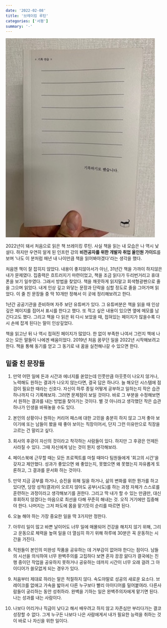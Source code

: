 ```yaml
---
date: '2022-02-08'
title: '브레이킹 루틴'
categories: ['서평']
summary: '-'
---
```


![브레이킹 루틴](images/book-record.jpeg)

2022년이 돼서 처음으로 읽은 책 브레이킹 루틴.
사실 책을 읽는 내 모습은 나 역시 낯설다.
하지만 우연히 알게 된 인프런 강의 **비전공자를 위한 개발자 취업 올인원 가이드**를 보며
'나도 이 분처럼 매년 내 나이만큼 책을 읽어봐야겠다'라는 생각을 했다.

처음엔 책이 잘 잡히지 않았다. 내용이 좋지않아서가 아닌, 31년간 책을 가까이 하지않은 내가 문제였다.
집중력은 흐트러지기 마련이었고, 책을 조금 읽다가 두리번거리고 휴대폰을 보기 일쑤였다.
그래서 방법을 찾았다. 책을 깨끗하게 읽지말고 회색형광펜으로 줄을 그으며 읽었다.
내게 인상 깊고 와닿는 문장과 단락을 심할 정도로 줄을 그어가며 읽었다.
이 줄 친 문장들 중 딱 10개만 정해서 이 곳에 정리해보려고 한다.

1년간 공공기관을 준비하며 자주 보던 유튜버가 있다. 그 유튜버분은 책을 읽을 때 인상깊은 페이지를 접어서 표시를 한다고 했다. 또 적고 싶은 내용이 있으면 옆에 메모를 남긴다고도 했다.
그리고 책을 다 읽은 뒤 다시 보았을 때, 접혀있는 페이지가 많을수록 다시 손에 잡게 된다는 말이 인상깊었다.

책을 읽고난 뒤 나 역시 접혀진 페이지가 많았다. 한 없이 부족한 나여서 그런지 책에 나오는 모든 말들이 나에겐 배움이었다.
2019년 처음 꿈꾸던 일을 2022년 시작해보려고 한다. 책을 통해 동기를 얻고 그 동기로 내 꿈을 실천해나갈 수 있으면 한다.

## 밑줄 친 문장들

1. 만약 어떤 일에 돈과 시간과 에너지를 쏟았는데 인풋만큼 아웃풋이 나오지 않거나, 노력해도 원하는 결과가 나오지 않는다면, 결국 답은 하나다. 늘 해오던 시스템에 점검이 필요한 때라는 신호다. 자신이 하루 종일 어떻게 공부하고 일하는지 작은 습관 하나까지 다 기록해보자. 그러면 문제점이 보일 것이다. 바로 그 부분을 수정해보면서 원하는 결과를 내는 방법을 찾아가는 것이다. 별 것 아니라고 생각했던 작은 습관 하나가 인생을 바꿔놓을 수도 있다.

2. 본인의 상황이나 원하는 커리어 패스에 대한 고민을 충분히 하지 않고 그저 좋아 보이기에 또는 남들이 봤을 때 좋아 보이는 직장이어서, 단지 그런 이유만으로 직장을 고르는 건 말리고 싶다.

3. 회사의 후광이 자신의 것이라고 착각하는 사람들이 있다. 하지만 그 후광은 언제든 사라질 수 있다. 그때 자신에게 남는 것이 뭔지 생각해보라.

4. 페이스북에 근무할 때는 모든 프로젝트를 마칠 때마다 팀원들에게 '회고의 시간'을 갖자고 제안했다. 성과가 좋았으면 왜 좋았는지, 못했으면 왜 못했는지 자유롭게 토론하고, 그 결과를 문서화 하는 것이다.

5. 만약 지금 공부를 하거나, 승진을 위해 일을 하거나, 삶의 변화를 위한 뭔가를 하고 있다면, 당장 성적(결과)이 오르지 않아도 공부(시도)를 하는 과정 자체가 스스로를 훈련하는 과정이라고 생각해보기를 권한다. 그리고 딱 내가 할 수 있는 만큼만, 대신 후회하지 않겠다는 마음으로 최선을 다해 꾸준히 해내는 것. 오직 거기에만 집중해야 한다. 나머지는 그저 파도에 몸을 맡기듯이 순리를 따르면 된다.

6. 오늘 해야 하는 가장 중요한 일을 딱 3가지만 정한다.

7. 아무리 일이 많고 바쁜 날이어도 너무 일에 매몰되어 건강을 해치지 않기 위해, 그리고 운동으로 체력을 높여 일을 더 열심히 하기 위해 하루에 30분은 꼭 운동하는 시간을 가진다.

8. 직원들이 본인의 미완성 작품을 공유하는 데 거부감이 없어야 한다는 점이다. 남들의 시선을 의식하여 너무 완벽주의를 고집하다 보면 혼자 끙끙 앓다가 결국에는 진행 중이던 작업을 공유하지 못하거나 공유하는 데까지 시간이 너무 오래 걸려 그 아이디어가 쓸모없게 되는 경우가 있다.

9. 처음부터 제대로 하라는 말은 적절하지 않다. 속도야말로 성공의 새로운 요소다. 브레이크를 없애고 가속을 밟아서 다른 누구보다 빨리 아이디어를 밀어붙여라. 다른사람들이 궁리하는 동안 성취하라. 완벽을 기하는 일은 완벽주의자에게 맡기면 된다. 나는 성과를 내는 사람이다.

10. 나보다 어리거나 직급이 낮다고 해서 배우려고 하지 않고 자존심만 부리다가는 결코 성장할 수 없다. 그게 누구든 나보다 나은 사람에게서 내가 필요한 능력을 취하는 것이 바로 나 자신을 위한 일이다.
